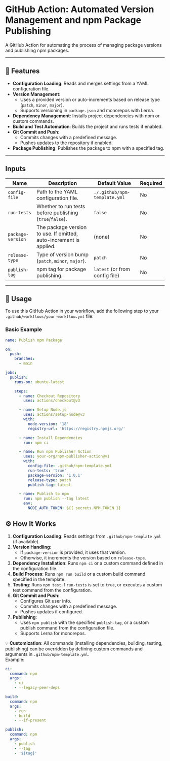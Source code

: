 # GitHub Action: Automated Version Management and npm Package Publishing

A GitHub Action for automating the process of managing package versions and publishing npm packages.

---

## 📌 Features

- **Configuration Loading**: Reads and merges settings from a YAML configuration file.
- **Version Management**:
  - Uses a provided version or auto-increments based on release type (`patch`, `minor`, `major`).
  - Supports versioning in `package.json` and monorepos with Lerna.
- **Dependency Management**: Installs project dependencies with npm or custom commands.
- **Build and Test Automation**: Builds the project and runs tests if enabled.
- **Git Commit and Push**:
  - Commits changes with a predefined message.
  - Pushes updates to the repository if enabled.
- **Package Publishing**: Publishes the package to npm with a specified tag.

---

## Inputs

| Name             | Description                                                              | Default Value                        | Required |
| --------------- | ------------------------------------------------------------------------ | ------------------------------------ | -------- |
| `config-file`   | Path to the YAML configuration file.                                    | `./.github/npm-template.yml`         | No       |
| `run-tests`     | Whether to run tests before publishing (`true`/`false`).                 | `false`                              | No       |
| `package-version` | The package version to use. If omitted, auto-increment is applied.   | (none)                               | No       |
| `release-type`  | Type of version bump (`patch`, `minor`, `major`).                      | `patch`                              | No       |
| `publish-tag`   | npm tag for package publishing.                                        | `latest` (or from config file)       | No       |

---

## 🚀 Usage

To use this GitHub Action in your workflow, add the following step to your `.github/workflows/your-workflow.yml` file:

### Basic Example

```yaml
name: Publish npm Package

on:
  push:
    branches:
      - main

jobs:
  publish:
    runs-on: ubuntu-latest

    steps:
      - name: Checkout Repository
        uses: actions/checkout@v3

      - name: Setup Node.js
        uses: actions/setup-node@v3
        with:
          node-version: '18'
          registry-url: 'https://registry.npmjs.org/'

      - name: Install Dependencies
        run: npm ci

      - name: Run npm Publisher Action
        uses: your-org/npm-publisher-action@v1
        with:
          config-file: .github/npm-template.yml
          run-tests: 'true'
          package-version: '1.0.1'
          release-type: patch
          publish-tag: latest

      - name: Publish to npm
        run: npm publish --tag latest
        env:
          NODE_AUTH_TOKEN: ${{ secrets.NPM_TOKEN }}
```

## ⚙️ How It Works

1. **Configuration Loading**: Reads settings from `.github/npm-template.yml` (if available).
2. **Version Handling**:
   - If `package-version` is provided, it uses that version.
   - Otherwise, it increments the version based on `release-type`.
3. **Dependency Installation**: Runs `npm ci` or a custom command defined in the configuration file.
4. **Build Process**: Runs `npm run build` or a custom build command specified in the template.
5. **Testing**: Runs `npm test` if `run-tests` is set to `true`, or executes a custom test command from the configuration.
6. **Git Commit and Push**:
   - Configures Git user info.
   - Commits changes with a predefined message.
   - Pushes updates if configured.
7. **Publishing**:
   - Uses `npm publish` with the specified `publish-tag`, or a custom publish command from the configuration file.
   - Supports Lerna for monorepos.

💡 **Customization**:
All commands (installing dependencies, building, testing, publishing) can be overridden by defining custom commands and arguments in `.github/npm-template.yml`.  
Example:
```yaml
ci:
  command: npm
  args:
    - ci
    - --legacy-peer-deps

build:
  command: npm
  args:
    - run
    - build
    - --if-present

publish:
  command: npm
  args:
    - publish
    - --tag
    - '${tag}'
```
